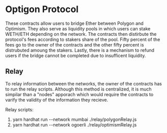 # Optigon Protocol

These contracts allow users to bridge Ether between Polygon and Optimism. They also serve as liquidity pools in which users can stake WETH/ETH depending on the network.  The contracts then distirbute the protocol's fees according to stakers share of the pool. Fifty percent of the fees go to the owner of the contracts and the other fifty percent is distrubuted amoung the stakers. Lastly, there is a mechanism to refund users if the bridge cannot be completed due to insufficent liquidity. 

## Relay

To relay information between the networks, the owner of the contracts has to run the relay scripts. Although this method is centralized, it is much simpilar than a "nodes" apporach which would require the contracts to varify the validity of the information they recieve.

Relay scripts:
  1. yarn hardhat run --network mumbai ./relay/polygonRelay.js
  2. yarn hardhat run --network ogoerli ./relay/optimismRelay.js
